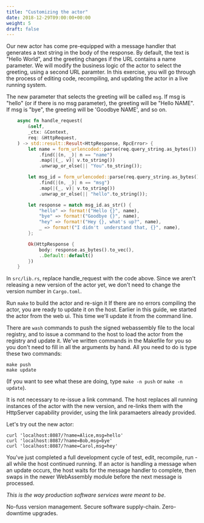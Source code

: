 ```yaml
---
title: "Customizing the actor"
date: 2018-12-29T09:00:00+00:00
weight: 5
draft: false
---
```


Our new actor has come pre-equipped with a message handler that generates a text string in the body of the response. By default, the text is "Hello World", and the greeting changes if the URL contains a name parameter. We will modify the business logic of the actor to select the greeting, using a second URL paramter. In this exercise, you will go through the process of editing code, recompiling, and updating the actor in a live running system.

The new parameter that selects the greeting will be called `msg`. If msg is "hello" (or if there is no msg parameter), the greeting will be "Hello NAME". If msg is "bye", the greeting will be 'Goodbye NAME', and so on.  

```rust
    async fn handle_request(
        &self,
        _ctx: &Context,
        req: &HttpRequest,
    ) -> std::result::Result<HttpResponse, RpcError> {
        let name = form_urlencoded::parse(req.query_string.as_bytes())
            .find(|(n, _)| n == "name")
            .map(|(_, v)| v.to_string())
            .unwrap_or_else(|| "You".to_string());

        let msg_id = form_urlencoded::parse(req.query_string.as_bytes())
            .find(|(n, _)| n == "msg")
            .map(|(_, v)| v.to_string())
            .unwrap_or_else(|| "hello".to_string());

        let response = match msg_id.as_str() {
            "hello" => format!("Hello {}", name),
            "bye" => format!("Goodbye {}", name),
            "hey" => format!("Hey {}, what's up?", name),
            _ => format!("I didn't  understand that, {}", name),
        };

        Ok(HttpResponse {
            body: response.as_bytes().to_vec(),
            ..Default::default()
        })
    }
```

In `src/lib.rs`, replace handle_request with the code above. Since we aren't releasing a new version of the actor yet, we don't need to change the version number in `Cargo.toml`.

Run `make` to build the actor and re-sign it  If there are no errors compiling the actor, you are ready to update it on the host. Earlier in this guide, we started the actor from the web ui. This time we'll update it from the command line.

There are `wash` commands to push the signed webassembly file to the local registry, and to issue a command to the host to load the actor from the registry and update it. We've written commands in the Makefile for you so you don't need to fill in all the arguments by hand. All you need to do is type these two commands:

```
make push
make update
```

(If you want to see what these are doing, type `make -n push` or `make -n update`).

It is not necessary to re-issue a link command. The host replaces all running instances of the actor with the new version, and re-links them with the HttpServer capability provider, using the link paramaeters already provided.


Let's try out the new actor:

```
curl 'localhost:8087/?name=Alice,msg=hello'
curl 'localhost:8087/?name=Bob,msg=bye'
curl 'localhost:8087/?name=Carol,msg=hey'
```

You've just completed a full development cycle of test, edit, recompile, run - all while the host continued running. If an actor is handling a message when an update occurs, the host waits for the message handler to complete, then swaps in the newer WebAssembly module before the next message is processed. 

_This is the way production software services were meant to be_. 

No-fuss version management. Secure software supply-chain.
Zero-downtime upgrades.
